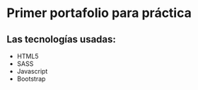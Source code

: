 # Primer portafolio para práctica
## Las tecnologías usadas:
- HTML5
- SASS
- Javascript
- Bootstrap
